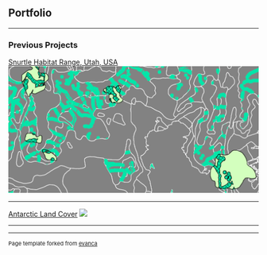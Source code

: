 ## Portfolio

---

### Previous Projects

[Snurtle Habitat Range, Utah, USA](projects/project1)
<img src="images/map1_ofawesomeness.png?raw=true"/>

---
[Antarctic Land Cover](/pdf/sample_presentation.pdf)
<img src="images/dummy_thumbnail.jpg?raw=true"/>

---



---
<p style="font-size:11px">Page template forked from <a href="https://github.com/evanca/quick-portfolio">evanca</a></p>
<!-- Remove above link if you don't want to attibute -->
